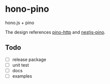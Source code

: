 # hono-pino

hono.js + pino

The design references [pino-http](https://github.com/pinojs/pino-http) and [nestjs-pino](https://github.com/iamolegga/nestjs-pino).

## Todo

- [ ] release package
- [ ] unit test
- [ ] docs
- [ ] examples
